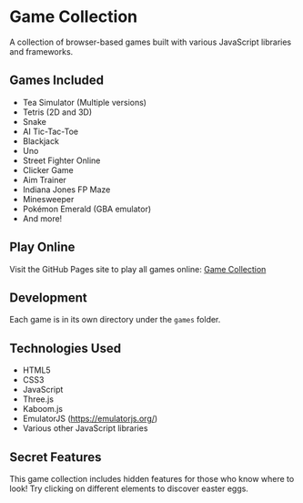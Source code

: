 # Game Collection

A collection of browser-based games built with various JavaScript libraries and frameworks.

## Games Included

- Tea Simulator (Multiple versions)
- Tetris (2D and 3D)
- Snake
- AI Tic-Tac-Toe
- Blackjack
- Uno
- Street Fighter Online
- Clicker Game
- Aim Trainer
- Indiana Jones FP Maze
- Minesweeper
- Pokémon Emerald (GBA emulator)
- And more!

## Play Online

Visit the GitHub Pages site to play all games online: [Game Collection](https://[your-username].github.io/[your-repo-name]/)

## Development

Each game is in its own directory under the `games` folder.

## Technologies Used

- HTML5
- CSS3
- JavaScript
- Three.js
- Kaboom.js
- EmulatorJS (https://emulatorjs.org/)
- Various other JavaScript libraries

## Secret Features

This game collection includes hidden features for those who know where to look! Try clicking on different elements to discover easter eggs.